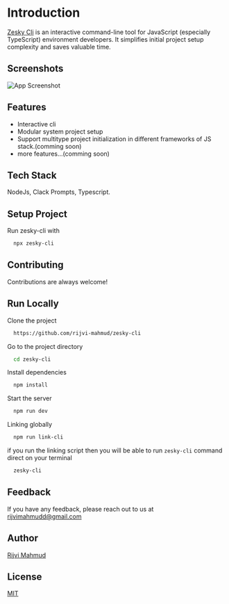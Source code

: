 
# Introduction

[Zesky Cli](https://www.npmjs.com/package/zesky-cli) is an interactive command-line tool for JavaScript (especially TypeScript) environment developers. It simplifies initial project setup complexity and saves valuable time.




## Screenshots

![App Screenshot](https://i.ibb.co.com/VNgjH7h/2024-09-12-00-20.png)


## Features

- Interactive cli
- Modular system project setup
- Support multitype project initialization in different frameworks of JS stack.(comming soon)
- more features...(comming soon)


## Tech Stack

NodeJs, Clack Prompts, Typescript.


## Setup Project

Run zesky-cli with 

```bash
  npx zesky-cli
```
    
## Contributing

Contributions are always welcome!



## Run Locally

Clone the project

```bash
  https://github.com/rijvi-mahmud/zesky-cli
```

Go to the project directory

```bash
  cd zesky-cli
```

Install dependencies

```bash
  npm install
```

Start the server

```bash
  npm run dev
```
Linking globally 
```bash
  npm run link-cli
```

if you run the linking script then you will be able to run ```zesky-cli``` command direct on your terminal

```bash
  zesky-cli
```



## Feedback

If you have any feedback, please reach out to us at rijvimahmudd@gmail.com


## Author

[Rijvi Mahmud](https://www.linkedin.com/in/rijvi-mahmud/)


## License

[MIT](https://choosealicense.com/licenses/mit/)

